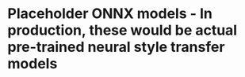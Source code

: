 # Placeholder ONNX models - In production, these would be actual pre-trained neural style transfer models
